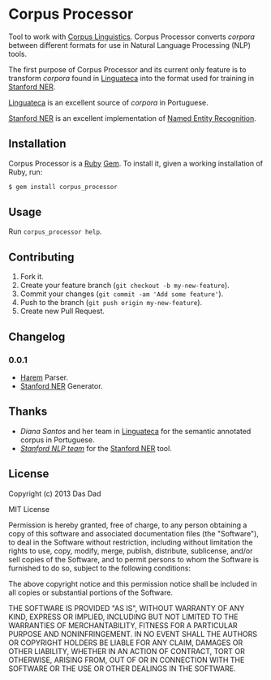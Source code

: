 Corpus Processor
================

Tool to work with [Corpus Linguistics](http://en.wikipedia.org/wiki/Corpus_linguistics). Corpus Processor converts _corpora_ between different formats for use in Natural Language Processing (NLP) tools.

The first purpose of Corpus Processor and its current only feature is to transform _corpora_ found in [Linguateca](http://www.linguateca.pt) into the format used for training in [Stanford NER](http://nlp.stanford.edu/software/CRF-NER.shtml).

[Linguateca](http://www.linguateca.pt) is an excellent source of _corpora_ in Portuguese.

[Stanford NER](http://nlp.stanford.edu/software/CRF-NER.shtml) is an excellent implementation of [Named Entity Recognition](http://en.wikipedia.org/wiki/Named-entity_recognition).

Installation
------------

Corpus Processor is a [Ruby](http://www.ruby-lang.org/) [Gem](http://rubygems.org/). To install it, given a working installation of Ruby, run:

```bash
$ gem install corpus_processor
```

Usage
-----

Run `corpus_processor help`.

Contributing
------------

1. Fork it.
2. Create your feature branch (`git checkout -b my-new-feature`).
3. Commit your changes (`git commit -am 'Add some feature'`).
4. Push to the branch (`git push origin my-new-feature`).
5. Create new Pull Request.

Changelog
---------

### 0.0.1

* [Harem](http://www.linguateca.pt/HAREM/) Parser.
* [Stanford NER](http://nlp.stanford.edu/software/CRF-NER.shtml) Generator.

Thanks
------

* *Diana Santos* and her team in [Linguateca](http://www.linguateca.pt) for the semantic annotated corpus in Portuguese.
* *[Stanford NLP team](http://www-nlp.stanford.edu/)* for the [Stanford NER](http://nlp.stanford.edu/software/CRF-NER.shtml) tool.

License
-------

Copyright (c) 2013 Das Dad

MIT License

Permission is hereby granted, free of charge, to any person obtaining
a copy of this software and associated documentation files (the
"Software"), to deal in the Software without restriction, including
without limitation the rights to use, copy, modify, merge, publish,
distribute, sublicense, and/or sell copies of the Software, and to
permit persons to whom the Software is furnished to do so, subject to
the following conditions:

The above copyright notice and this permission notice shall be
included in all copies or substantial portions of the Software.

THE SOFTWARE IS PROVIDED "AS IS", WITHOUT WARRANTY OF ANY KIND,
EXPRESS OR IMPLIED, INCLUDING BUT NOT LIMITED TO THE WARRANTIES OF
MERCHANTABILITY, FITNESS FOR A PARTICULAR PURPOSE AND
NONINFRINGEMENT. IN NO EVENT SHALL THE AUTHORS OR COPYRIGHT HOLDERS BE
LIABLE FOR ANY CLAIM, DAMAGES OR OTHER LIABILITY, WHETHER IN AN ACTION
OF CONTRACT, TORT OR OTHERWISE, ARISING FROM, OUT OF OR IN CONNECTION
WITH THE SOFTWARE OR THE USE OR OTHER DEALINGS IN THE SOFTWARE.
